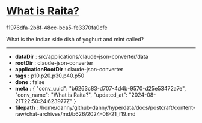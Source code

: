 # [What is Raita?](https://claude.ai/chat/b6263c83-d707-4d4b-9570-d25e53472a7e)

f1976dfa-2b8f-48cc-bca5-fe3370fa0cfe

What is the Indian side dish of yoghurt and mint called?

---

* **dataDir** : src/applications/claude-json-converter/data
* **rootDir** : claude-json-converter
* **applicationRootDir** : claude-json-converter
* **tags** : p10.p20.p30.p40.p50
* **done** : false
* **meta** : {
  "conv_uuid": "b6263c83-d707-4d4b-9570-d25e53472a7e",
  "conv_name": "What is Raita?",
  "updated_at": "2024-08-21T22:50:24.623977Z"
}
* **filepath** : /home/danny/github-danny/hyperdata/docs/postcraft/content-raw/chat-archives/md/b626/2024-08-21_f19.md